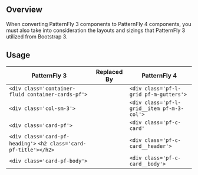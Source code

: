 ## Overview

When converting PatternFly 3 components to PatternFly 4 components, you must also take into consideration the layouts and sizings that PatternFly 3 utilized from Bootstrap 3.

## Usage

| PatternFly 3 | Replaced By | PatternFly 4 |
| -- | -- | -- |
| `<div class='container-fluid container-cards-pf'>` |  | `<div class='pf-l-grid pf-m-gutters'>` |
| `<div class='col-sm-3'>` |  | `<div class='pf-l-grid__item pf-m-3-col'>` |
| `<div class='card-pf'>` |  | `<div class='pf-c-card'` |
| `<div class='card-pf-heading'>` `<h2 class='card-pf-title'></h2>` |  | `<div class='pf-c-card__header'>` |
| `<div class='card-pf-body'>` |  | `<div class='pf-c-card__body'>`|
